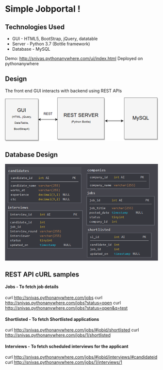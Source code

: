 # Simple Jobportal !

## Technologies Used

* GUI - HTML5, BootStrap, jQuery, datatable
* Server - Python 3.7 (Bottle framework)
* Database - MySQL

Demo: http://snivas.pythonanywhere.com/ui/index.html
Deployed on pythonanywhere

## Design

The front end GUI interacts with backend using REST APIs

![Diagram](https://github.com/snivas/fs-jobapp/raw/master/arch-diagram.png)

## Database Design

![Diagram](https://github.com/snivas/fs-jobapp/raw/master/db.PNG)

## REST API cURL samples

#### Jobs - To fetch job details
curl http://snivas.pythonanywhere.com/jobs
curl http://snivas.pythonanywhere.com/jobs?status=open
curl http://snivas.pythonanywhere.com/jobs?status=open&q=test

#### Shortlisted - To fetch Shortlisted applications
curl http://snivas.pythonanywhere.com/jobs/#jobid/shortlisted
curl http://snivas.pythonanywhere.com/jobs/1/shortlisted

#### Interviews - To fetch scheduled interviews for the applicant
curl http://snivas.pythonanywhere.com/jobs/#jobid/interviews/#candidateid
curl http://snivas.pythonanywhere.com/jobs/1/interviews/1

